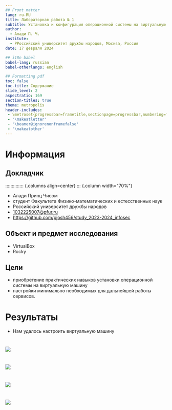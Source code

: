 ```yaml
---
## Front matter
lang: ru-RU
title: Лабораторная работа № 1
subtitle: Установка и конфигурация операционной системы на виртуальную машину:
author:
  - Алади П. Ч.
institute:
  - РРоссийский университет дружбы народов, Москва, Россия
date: 17 февраля 2024

## i18n babel
babel-lang: russian
babel-otherlangs: english

## Formatting pdf
toc: false
toc-title: Содержание
slide_level: 2
aspectratio: 169
section-titles: true
theme: metropolis
header-includes:
 - \metroset{progressbar=frametitle,sectionpage=progressbar,numbering=fraction}
 - '\makeatletter'
 - '\beamer@ignorenonframefalse'
 - '\makeatother'
---
```


# Информация

## Докладчик

:::::::::::::: {.columns align=center}
::: {.column width="70%"}

  * Алади Принц Чисом
  * студент Факультета Физико-математических и естесственных наук 
  * Российский университет дружбы народов
  * [1032225007@pfur.ru](mailto:1032225007@pfur.ru)
  * <https://github.com/pjosh456/study_2023-2024_infosec>

## Объект и предмет исследования

- VirtualBox
- Rocky

## Цели 
 - приобретение практических навыков установки операционной системы на виртуальную машину
 - настройки минимально необходимых для дальнейшей работы сервисов.

# Результаты

- Нам удалось настроить виртуальную машину
 
# 
![](image/19.bmp)
# 

![](image/18.bmp)
# 
![](image/20.bmp)
# 
![](image/21.bmp)



